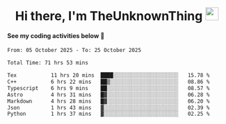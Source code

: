 
<div align="center">

  <h1>
    Hi there, I'm TheUnknownThing
    <img src="https://media.giphy.com/media/hvRJCLFzcasrR4ia7z/giphy.gif" width="30px"/>
  </h1>
</div>

#### See my coding activities below 👀

<!--START_SECTION:waka-->

```txt
From: 05 October 2025 - To: 25 October 2025

Total Time: 71 hrs 53 mins

Tex           11 hrs 20 mins  ████░░░░░░░░░░░░░░░░░░░░░   15.78 %
C++           6 hrs 22 mins   ██▒░░░░░░░░░░░░░░░░░░░░░░   08.86 %
Typescript    6 hrs 9 mins    ██░░░░░░░░░░░░░░░░░░░░░░░   08.57 %
Astro         4 hrs 31 mins   █▓░░░░░░░░░░░░░░░░░░░░░░░   06.28 %
Markdown      4 hrs 28 mins   █▓░░░░░░░░░░░░░░░░░░░░░░░   06.20 %
Json          1 hrs 43 mins   ▓░░░░░░░░░░░░░░░░░░░░░░░░   02.39 %
Python        1 hrs 37 mins   ▓░░░░░░░░░░░░░░░░░░░░░░░░   02.25 %
```

<!--END_SECTION:waka-->
